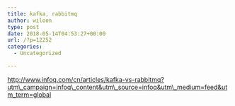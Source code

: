 ```yaml
---
title: kafka, rabbitmq
author: wiloon
type: post
date: 2018-05-14T04:53:27+00:00
url: /?p=12252
categories:
  - Uncategorized

---
```

http://www.infoq.com/cn/articles/kafka-vs-rabbitmq?utm\_campaign=infoq\_content&utm\_source=infoq&utm\_medium=feed&utm_term=global